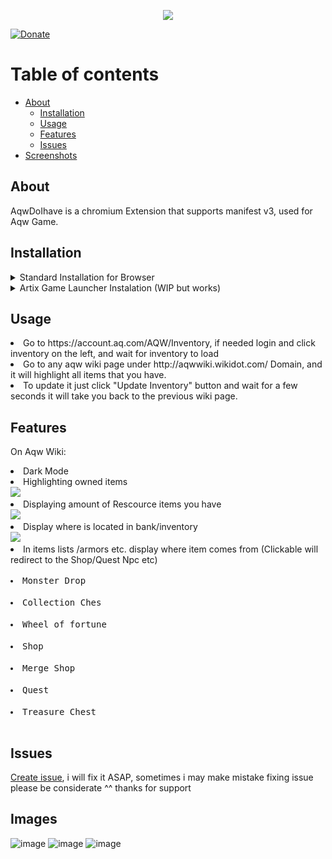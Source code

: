 <p align="center">
  <img src="https://user-images.githubusercontent.com/49029552/201134795-1fb59aad-2f6d-4e22-8364-516c230cde48.png">
</p>
<a href="https://www.paypal.com/donate/?hosted_button_id=4K6AFGLC66YMG" rel="nofollow"><img src="https://camo.githubusercontent.com/2bfa6102e99ff9a137185897b0a566aa0977a4790348c462e6951829e787af8f/68747470733a2f2f696d672e736869656c64732e696f2f62616467652f446f6e6174652d50617950616c2d677265656e2e737667" alt="Donate" data-canonical-src="https://img.shields.io/badge/Donate-PayPal-green.svg" style="max-width: 100%;"></a>

Table of contents
=================

<!--ts-->
   * [About](#about)
     * [Installation](#installation)
     * [Usage](#usage)
     * [Features](#features)
     * [Issues](#issues)
   * [Screenshots](#images)
<!--te-->


## About
AqwDoIhave is a chromium Extension that supports manifest v3, used for Aqw Game.

## Installation
<details><summary>Standard Installation for Browser</summary>
  <pre><li>Download "Extension" folder in any way you preffer</li><li>Go to extensions chrome://extensions, brave://extension etc depending on your browser.</li><li>Enable "Developer mode" on top right.</li><li>Click "Load Unpacked".</li><li>Find "Extension" folder and select it.</li></pre>
</details>
<details><summary>Artix Game Launcher Instalation (WIP but works) </summary>
Follow instructions:
<br><br>
0. Download https://mega.nz/file/pm5FTT6C#TC7nfaxDPFMtq94Y5mkzFWzdF1x9SV4s8Tiyl1eBhT4<br>
1. First right click Artix Launcher and "Open file location"<br>
2. Go to folder rescources and rename app.asar to backup.asar (Just For Safety)<br>
   2.1 if something goes wrong just delete app.asar and rename backup.asar to app.asar then it will work same as originally.<br>
3. Go back to previous folder (Where Artix Launcher Exe is located)<br>
4. Extract ArtixLauncherIntegration.zip there.<br>
5. Go to NewChrome/bin/chrome.exe (Launch it)<br>
6. Proceed with Standard Installation for Browser.<br>
<br>
When it works:<br>
  To Update Inventory click update inventory and login to page, after login you will need to close window, next time you just need to press update inventory and it will take you back to wiki page.
</details>


## Usage
<li>Go to https://account.aq.com/AQW/Inventory, if needed login and click inventory on the left, and wait for inventory to load</li>
<li>Go to any aqw wiki page under http://aqwwiki.wikidot.com/ Domain, and it will highlight all items that you have.</li>
<li>To update it just click "Update Inventory" button and wait for a few seconds it will take you back to the previous wiki page.</li>

## Features
On Aqw Wiki:
<li>Dark Mode
<li>Highlighting owned items  <br><img src="https://user-images.githubusercontent.com/49029552/201154840-3335a319-f75c-4df4-9df9-2d9c197af7f7.png"></li>
<li>Displaying amount of Rescource items you have<br>  <img src="https://user-images.githubusercontent.com/49029552/201155338-df38dc37-ed5b-4bd7-8f9c-b46ff13c2880.png"></li>
<li>Display where is located in bank/inventory<br>  <img src="https://user-images.githubusercontent.com/49029552/201156221-5c5ea680-7e30-4c8e-aa84-c54c40c2d9aa.png"></li>
<li>In items lists /armors etc. display where item comes from (Clickable will redirect to the Shop/Quest Npc etc) <pre><li>Monster Drop <img height=16 src="https://user-images.githubusercontent.com/49029552/201157446-9db442cc-bcc9-498c-9c4e-01632b9345c6.png">
  <li>Collection Ches <img height=16 src="https://user-images.githubusercontent.com/49029552/201368034-c9de9985-2f39-43b4-acff-cecec23e84c7.png">
  <li>Wheel of fortune <img height=16 src="https://user-images.githubusercontent.com/49029552/201368161-cb58f5ff-955b-4583-ad5b-36c95e0b0742.png">
  <li>Shop <img height=16 src="https://user-images.githubusercontent.com/49029552/201368364-c58c29aa-76a1-4619-b5b2-852472e45f76.png">
  <li>Merge Shop <img height=16 src="https://user-images.githubusercontent.com/49029552/201368105-82598ec8-7b8a-4cd2-9eb9-58e8ffaf0d77.png">
  <li>Quest <img height=16 src="https://user-images.githubusercontent.com/49029552/201368293-ad081605-402e-4e0f-8e26-5e9e9ef2a198.png">
  <li>Treasure Chest <img height=16 src="https://user-images.githubusercontent.com/49029552/201368322-9eb3666a-e9bb-4133-8ffa-7a8898b6e672.png">
  </pre>

  </li>





## Issues
[Create issue](https://github.com/DragoNext/AqwDoIhave/issues), i will fix it ASAP, sometimes i may make mistake fixing issue please be considerate ^^ thanks for support



## Images
![image](https://user-images.githubusercontent.com/49029552/201159350-17894958-e2f8-4369-b1b6-0aec0d48972a.png)
![image](https://user-images.githubusercontent.com/49029552/201159676-3b49ce63-eede-4414-874a-12774f461bb8.png)
![image](https://user-images.githubusercontent.com/49029552/201159885-e49e75ef-3616-4f12-8b26-7e5188bb4a63.png)

